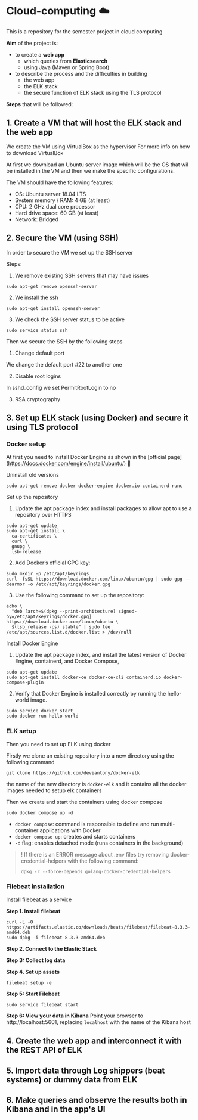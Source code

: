# Cloud-computing ☁️
This is a repository for the semester project in cloud computing

**Aim** of the project is:
- to create a **web app** 
  - which queries from **Elasticsearch**
  - using Java (Maven or Spring Boot)
- to describe the process and the difficulties in building
  - the web app
  - the ELK stack
  - the secure function of ELK stack using the TLS protocol


**Steps** that will be followed:
## 1. Create a VM that will host the ELK stack and the web app
We create the VM using VirtualBox as the hypervisor
For more info on how to download VirtualBox

At first we download an Ubuntu server image which will be the OS that wil be installed in the VM and then we make the specific configurations.

The VM should have the following features:
- OS: Ubuntu server 18.04 LTS
- System memory / RAM: 4 GB (at least)
- CPU: 2 GHz dual core processor
- Hard drive space: 60 GB (at least)
- Network: Bridged


## 2. Secure the VM (using SSH)
In order to secure the VM we set up the SSH server

Steps:

1. We remove existing SSH servers that may have issues

```console
sudo apt-get remove openssh-server
```

2. We install the ssh 
```console
sudo apt-get install openssh-server
```

3. We check the SSH server status to be active
```console
sudo service status ssh
```


Then we secure the SSH by the following steps

1. Change default port

We change the default port #22 to another one


2. Disable root logins 

In sshd_config we set PermitRootLogin to no

3. RSA cryptography



## 3. Set up ELK stack (using Docker) and secure it using TLS protocol

### Docker setup
At first you need to install Docker Engine as shown in the [official page] (https://docs.docker.com/engine/install/ubuntu/) 🐳

Uninstall old versions
```console
sudo apt-get remove docker docker-engine docker.io containerd runc
```
Set up the repository
1. Update the apt package index and install packages to allow apt to use a repository over HTTPS
```console
sudo apt-get update
sudo apt-get install \
  ca-certificates \
  curl \
  gnupg \
  lsb-release
```

2. Add Docker’s official GPG key:
```console
sudo mkdir -p /etc/apt/keyrings
curl -fsSL https://download.docker.com/linux/ubuntu/gpg | sudo gpg --dearmor -o /etc/apt/keyrings/docker.gpg
```

3. Use the following command to set up the repository:
```console
echo \
  "deb [arch=$(dpkg --print-architecture) signed-by=/etc/apt/keyrings/docker.gpg] https://download.docker.com/linux/ubuntu \
  $(lsb_release -cs) stable" | sudo tee /etc/apt/sources.list.d/docker.list > /dev/null
```

Install Docker Engine
1. Update the apt package index, and install the latest version of Docker Engine, containerd, and Docker Compose,
```console
sudo apt-get update
sudo apt-get install docker-ce docker-ce-cli containerd.io docker-compose-plugin
```

2. Verify that Docker Engine is installed correctly by running the hello-world image.
```console
sudo service docker start
sudo docker run hello-world
```

### ELK setup
Then you need to set up ELK using docker

Firstly we clone an existing repository into a new directory using the following command

```console
git clone https://github.com/deviantony/docker-elk
```

the name of the new directory is `docker-elk` and it contains all the docker images needed to setup elk containers

Then we create and start the containers using docker compose 
```console
sudo docker compose up -d
```

- `docker compose`: command is responsible to define and run multi-container applications with Docker
- `docker compose up`: creates and starts containers
- `-d` flag: enables detached mode (runs containers in the background)

> ! If there is an ERROR message about .env files try removing docker-credential-helpers with the following command:
> ```console
> dpkg -r --force-depends golang-docker-credential-helpers
> ```

### Filebeat installation
Install filebeat as a service

**Step 1. Install filebeat**
```console
curl -L -O https://artifacts.elastic.co/downloads/beats/filebeat/filebeat-8.3.3-amd64.deb
sudo dpkg -i filebeat-8.3.3-amd64.deb
```

**Step 2. Connect to the Elastic Stack**

**Step 3: Collect log data**

**Step 4. Set up assets**
```console
filebeat setup -e
```

**Step 5: Start Filebeat**
```console
sudo service filebeat start
```

**Step 6: View your data in Kibana**
Point your browser to http://localhost:5601, replacing `localhost` with the name of the Kibana host



## 4. Create the web app and interconnect it with the REST API of ELK


## 5. Import data through Log shippers (beat systems) or dummy data from ELK


## 6. Make queries and observe the results both in Kibana and in the app's UI
